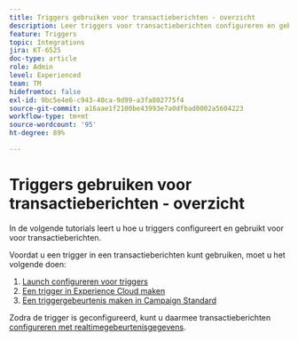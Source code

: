 ```yaml
---
title: Triggers gebruiken voor transactieberichten - overzicht
description: Leer triggers voor transactieberichten configureren en gebruiken.
feature: Triggers
topic: Integrations
jira: KT-6525
doc-type: article
role: Admin
level: Experienced
team: TM
hidefromtoc: false
exl-id: 9bc5e4e6-c943-40ca-9d99-a3fa802775f4
source-git-commit: a16aae1f2100be43993e7a0dfbad0002a5604223
workflow-type: tm+mt
source-wordcount: '95'
ht-degree: 89%

---
```


# Triggers gebruiken voor transactieberichten - overzicht

In de volgende tutorials leert u hoe u triggers configureert en gebruikt voor voor transactieberichten.

Voordat u een trigger in een transactieberichten kunt gebruiken, moet u het volgende doen:

1. [Launch configureren voor triggers](/help/integrations/configure-launch-for-triggers.md)
2. [Een trigger in Experience Cloud maken](https://experienceleague.adobe.com/docs/core-services/interface/services/activation/triggers.html?lang=en)
3. [Een triggergebeurtenis maken in Campaign Standard](/help/integrations/create-a-trigger-event.md)

Zodra de trigger is geconfigureerd, kunt u daarmee transactieberichten [configureren met realtimegebeurtenisgegevens](/help/integrations/configure-transactional-messages-using-realtime-event-data.md).
